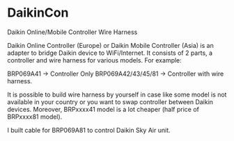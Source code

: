 # DaikinCon
Daikin Online/Mobile Controller Wire Harness

Daikin Online Controller (Europe) or Daikin Mobile Controller (Asia) is an adapter to bridge Daikin device to WiFi/Internet. It consists of 2 parts, a controller and wire harness for various models. For example:

BRP069A41 -> Controller Only
BRP069A42/43/45/81 -> Controller with wire harness.

It is possible to build wire harness by yourself in case like some model is not available in your country or you want to swap controller between Daikin devices. Moreover,  BRPxxxx41 model is a lot cheaper (half price of BRPxxxx81 model).

I built cable for BRP069A81 to control Daikin Sky Air unit.

